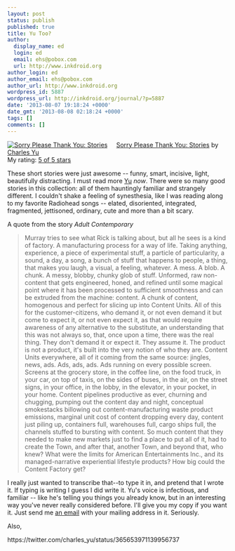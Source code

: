 ```yaml
---
layout: post
status: publish
published: true
title: Yu Too?
author:
  display_name: ed
  login: ed
  email: ehs@pobox.com
  url: http://www.inkdroid.org
author_login: ed
author_email: ehs@pobox.com
author_url: http://www.inkdroid.org
wordpress_id: 5887
wordpress_url: http://inkdroid.org/journal/?p=5887
date: '2013-08-07 19:18:24 +0000'
date_gmt: '2013-08-08 02:18:24 +0000'
tags: []
comments: []
---
```

<p><a href="http://www.goodreads.com/book/show/16041826-sorry-please-thank-you" style="float: left; padding-right: 20px"><img alt="Sorry Please Thank You: Stories" border="0" src="http://d202m5krfqbpi5.cloudfront.net/books/1361254827m/16041826.jpg" /></a><a href="http://www.goodreads.com/book/show/16041826-sorry-please-thank-you">Sorry Please Thank You: Stories</a> by <a href="http://www.goodreads.com/author/show/221608.Charles_Yu">Charles Yu</a><br />
My rating: <a href="http://www.goodreads.com/review/show/672342764">5 of 5 stars</a></p>
<p>These short stories were just awesome -- funny, smart, incisive, light, beautifully distracting. I must read more <a href="http://twitter.com/charles_yu">Yu</a> <em>now</em>. There were so many good stories in this collection: all of them hauntingly familiar and strangely different. I couldn't shake a feeling of synesthesia, like I was reading along to my favorite Radiohead songs -- elated, disoriented, integrated, fragmented, jettisoned, ordinary, cute and more than a bit scary. </p>
<p>A quote from the story <em>Adult Contemporary</em></p>
<blockquote><p>Murray tries to see what Rick is talking about, but all he sees is a kind of factory. A manufacturing process for a way of life. Taking anything, experience, a piece of experimental stuff, a particle of particularity, a sound, a day, a song, a bunch of stuff that happens to people, a thing, that makes you laugh, a visual, a feeling, whatever. A mess. A blob. A chunk. A messy, blobby, chunky glob of stuff. Unformed, raw non-content that gets engineered, honed, and refined until some magical point where it has been processed to sufficient smoothness and can be extruded from the machine: content. A chunk of content, homogenous and perfect for slicing up into Content Units. All of this for the customer-citizens, who demand it, or not even demand it but come to expect it, or not even expect it, as that would require awareness of any alternative to the substitute, an understanding that this was not always so, that, once upon a time, there was the real thing. They don't demand it or expect it. They assume it. The product is not a product, it's built into the very notion of who they are. Content Units everywhere, all of it coming from the same source: jingles, news, ads. Ads, ads, ads. Ads running on every possible screen. Screens at the grocery store, in the coffee line, on the food truck, in your car, on top of taxis, on the sides of buses, in the air, on the street signs, in your office, in the lobby, in the elevator, in your pocket, in your home. Content pipelines productive as ever, churning and chugging, pumping out the content day and night, conceptual smokestacks billowing out content-manufacturing waste product emissions, marginal unit cost of content dropping every day, content just piling up, containers full, warehouses full, cargo ships full, the channels stuffed to bursting with content. So much content that they needed to make new markets just to find a place to put all of it, had to create the Town, and after that, another Town, and beyond that, who knew? What were the limits for American Entertainments Inc., and its managed-narrative experiential lifestyle products? How big could the Content Factory get?</p></blockquote>
<p>I really just wanted to transcribe that--to type it in, and pretend that I wrote it. If typing is writing I guess I did write it. Yu's voice is infectious, and familiar -- like he's telling you things you already know, but in an interesting way you've never really considered before. I'll give you my copy if you want it. Just send me <a href="mailto:ehs@pobox.com">an email</a> with your mailing address in it. Seriously.</p>
<p>Also,</p>
<p>https://twitter.com/charles_yu/status/365653971139956737</p>
